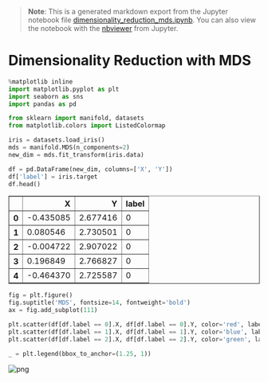 >**Note**: This is a generated markdown export from the Jupyter notebook file [dimensionality_reduction_mds.ipynb](dimensionality_reduction_mds.ipynb).
>You can also view the notebook with the [nbviewer](https://nbviewer.jupyter.org/github/rueedlinger/machine-learning-snippets/blob/master/notebooks/unsupervised/dimensionality_reduction/mds/dimensionality_reduction_mds.ipynb) from Jupyter. 

# Dimensionality Reduction with MDS


```python
%matplotlib inline
import matplotlib.pyplot as plt
import seaborn as sns
import pandas as pd

from sklearn import manifold, datasets
from matplotlib.colors import ListedColormap


```


```python
iris = datasets.load_iris()
mds = manifold.MDS(n_components=2)
new_dim = mds.fit_transform(iris.data)
```


```python
df = pd.DataFrame(new_dim, columns=['X', 'Y'])
df['label'] = iris.target
df.head()
```




<div>
<table border="1" class="dataframe">
  <thead>
    <tr style="text-align: right;">
      <th></th>
      <th>X</th>
      <th>Y</th>
      <th>label</th>
    </tr>
  </thead>
  <tbody>
    <tr>
      <th>0</th>
      <td>-0.435085</td>
      <td>2.677416</td>
      <td>0</td>
    </tr>
    <tr>
      <th>1</th>
      <td>0.080546</td>
      <td>2.730501</td>
      <td>0</td>
    </tr>
    <tr>
      <th>2</th>
      <td>-0.004722</td>
      <td>2.907022</td>
      <td>0</td>
    </tr>
    <tr>
      <th>3</th>
      <td>0.196849</td>
      <td>2.766827</td>
      <td>0</td>
    </tr>
    <tr>
      <th>4</th>
      <td>-0.464370</td>
      <td>2.725587</td>
      <td>0</td>
    </tr>
  </tbody>
</table>
</div>




```python
fig = plt.figure()
fig.suptitle('MDS', fontsize=14, fontweight='bold')
ax = fig.add_subplot(111)

plt.scatter(df[df.label == 0].X, df[df.label == 0].Y, color='red', label=iris.target_names[0])
plt.scatter(df[df.label == 1].X, df[df.label == 1].Y, color='blue', label=iris.target_names[1])
plt.scatter(df[df.label == 2].X, df[df.label == 2].Y, color='green', label=iris.target_names[2])

_ = plt.legend(bbox_to_anchor=(1.25, 1))
```


    
![png](dimensionality_reduction_mds_files/dimensionality_reduction_mds_4_0.png)
    
